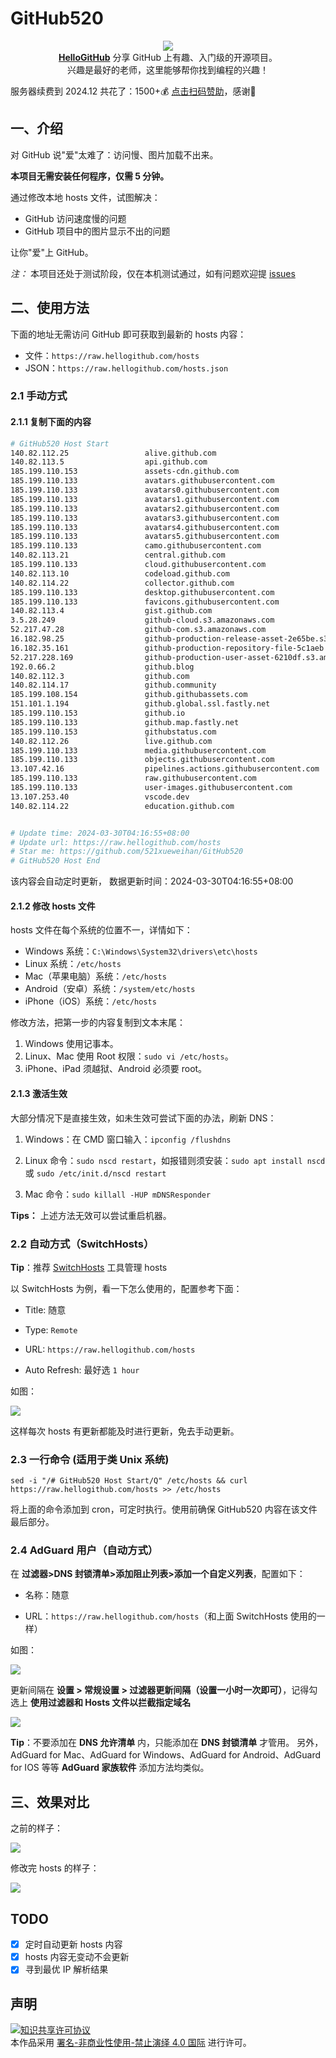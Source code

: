 # GitHub520
<p align="center">
  <img src="https://cdn.jsdelivr.net/gh/521xueweihan/img_logo@main/logo/readme.gif"/>
  <br><strong><a href="https://github.com/521xueweihan/HelloGitHub" target="_blank">HelloGitHub</a></strong> 分享 GitHub 上有趣、入门级的开源项目。<br>兴趣是最好的老师，这里能够帮你找到编程的兴趣！
</p>

服务器续费到 2024.12 共花了：1500+💰 [点击扫码赞助](https://cdn.jsdelivr.net/gh/521xueweihan/img_logo@main/logo/receiving_code.png)，感谢🙏

## 一、介绍
对 GitHub 说"爱"太难了：访问慢、图片加载不出来。

**本项目无需安装任何程序，仅需 5 分钟。**

通过修改本地 hosts 文件，试图解决：
- GitHub 访问速度慢的问题
- GitHub 项目中的图片显示不出的问题

让你"爱"上 GitHub。



*注：* 本项目还处于测试阶段，仅在本机测试通过，如有问题欢迎提 [issues](https://github.com/521xueweihan/GitHub520/issues/new)


## 二、使用方法

下面的地址无需访问 GitHub 即可获取到最新的 hosts 内容：

- 文件：`https://raw.hellogithub.com/hosts`
- JSON：`https://raw.hellogithub.com/hosts.json`

### 2.1 手动方式

#### 2.1.1 复制下面的内容

```bash
# GitHub520 Host Start
140.82.112.25                 alive.github.com
140.82.113.5                  api.github.com
185.199.110.153               assets-cdn.github.com
185.199.110.133               avatars.githubusercontent.com
185.199.110.133               avatars0.githubusercontent.com
185.199.110.133               avatars1.githubusercontent.com
185.199.110.133               avatars2.githubusercontent.com
185.199.110.133               avatars3.githubusercontent.com
185.199.110.133               avatars4.githubusercontent.com
185.199.110.133               avatars5.githubusercontent.com
185.199.110.133               camo.githubusercontent.com
140.82.113.21                 central.github.com
185.199.110.133               cloud.githubusercontent.com
140.82.113.10                 codeload.github.com
140.82.114.22                 collector.github.com
185.199.110.133               desktop.githubusercontent.com
185.199.110.133               favicons.githubusercontent.com
140.82.113.4                  gist.github.com
3.5.28.249                    github-cloud.s3.amazonaws.com
52.217.47.28                  github-com.s3.amazonaws.com
16.182.98.25                  github-production-release-asset-2e65be.s3.amazonaws.com
16.182.35.161                 github-production-repository-file-5c1aeb.s3.amazonaws.com
52.217.228.169                github-production-user-asset-6210df.s3.amazonaws.com
192.0.66.2                    github.blog
140.82.112.3                  github.com
140.82.114.17                 github.community
185.199.108.154               github.githubassets.com
151.101.1.194                 github.global.ssl.fastly.net
185.199.110.153               github.io
185.199.110.133               github.map.fastly.net
185.199.110.153               githubstatus.com
140.82.112.26                 live.github.com
185.199.110.133               media.githubusercontent.com
185.199.110.133               objects.githubusercontent.com
13.107.42.16                  pipelines.actions.githubusercontent.com
185.199.110.133               raw.githubusercontent.com
185.199.110.133               user-images.githubusercontent.com
13.107.253.40                 vscode.dev
140.82.114.22                 education.github.com


# Update time: 2024-03-30T04:16:55+08:00
# Update url: https://raw.hellogithub.com/hosts
# Star me: https://github.com/521xueweihan/GitHub520
# GitHub520 Host End

```

该内容会自动定时更新， 数据更新时间：2024-03-30T04:16:55+08:00

#### 2.1.2 修改 hosts 文件

hosts 文件在每个系统的位置不一，详情如下：
- Windows 系统：`C:\Windows\System32\drivers\etc\hosts`
- Linux 系统：`/etc/hosts`
- Mac（苹果电脑）系统：`/etc/hosts`
- Android（安卓）系统：`/system/etc/hosts`
- iPhone（iOS）系统：`/etc/hosts`

修改方法，把第一步的内容复制到文本末尾：

1. Windows 使用记事本。
2. Linux、Mac 使用 Root 权限：`sudo vi /etc/hosts`。
3. iPhone、iPad 须越狱、Android 必须要 root。

#### 2.1.3 激活生效
大部分情况下是直接生效，如未生效可尝试下面的办法，刷新 DNS：

1. Windows：在 CMD 窗口输入：`ipconfig /flushdns`

2. Linux 命令：`sudo nscd restart`，如报错则须安装：`sudo apt install nscd` 或 `sudo /etc/init.d/nscd restart`

3. Mac 命令：`sudo killall -HUP mDNSResponder`

**Tips：** 上述方法无效可以尝试重启机器。

### 2.2 自动方式（SwitchHosts）

**Tip**：推荐 [SwitchHosts](https://github.com/oldj/SwitchHosts) 工具管理 hosts

以 SwitchHosts 为例，看一下怎么使用的，配置参考下面：

- Title: 随意

- Type: `Remote`

- URL: `https://raw.hellogithub.com/hosts`

- Auto Refresh: 最好选 `1 hour`

如图：

![](./img/switch-hosts.png)

这样每次 hosts 有更新都能及时进行更新，免去手动更新。

### 2.3 一行命令 (适用于类 Unix 系统)

`sed -i "/# GitHub520 Host Start/Q" /etc/hosts && curl https://raw.hellogithub.com/hosts >> /etc/hosts`

将上面的命令添加到 cron，可定时执行。使用前确保 GitHub520 内容在该文件最后部分。

### 2.4 AdGuard 用户（自动方式）

在 **过滤器>DNS 封锁清单>添加阻止列表>添加一个自定义列表**，配置如下：

- 名称：随意

- URL：`https://raw.hellogithub.com/hosts`（和上面 SwitchHosts 使用的一样）

如图：

![](./img/AdGuard-rules.png)

更新间隔在 **设置 > 常规设置 > 过滤器更新间隔（设置一小时一次即可）**，记得勾选上 **使用过滤器和 Hosts 文件以拦截指定域名**

![](./img/AdGuard-rules2.png)

**Tip**：不要添加在 **DNS 允许清单** 内，只能添加在 **DNS 封锁清单** 才管用。 另外，AdGuard for Mac、AdGuard for Windows、AdGuard for Android、AdGuard for IOS 等等 **AdGuard 家族软件** 添加方法均类似。


## 三、效果对比
之前的样子：

![](./img/old.png)

修改完 hosts 的样子：

![](./img/new.png)


## TODO
- [x] 定时自动更新 hosts 内容
- [x] hosts 内容无变动不会更新
- [x] 寻到最优 IP 解析结果

## 声明
<a rel="license" href="https://creativecommons.org/licenses/by-nc-nd/4.0/deed.zh"><img alt="知识共享许可协议" style="border-width: 0" src="https://licensebuttons.net/l/by-nc-nd/4.0/88x31.png"></a><br>本作品采用 <a rel="license" href="https://creativecommons.org/licenses/by-nc-nd/4.0/deed.zh">署名-非商业性使用-禁止演绎 4.0 国际</a> 进行许可。
